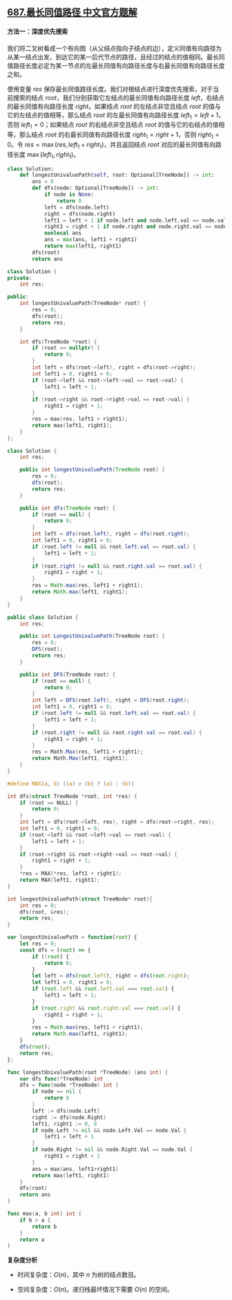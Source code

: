 ## [687.最长同值路径 中文官方题解](https://leetcode.cn/problems/longest-univalue-path/solutions/100000/zui-chang-tong-zhi-lu-jing-by-leetcode-s-hgfk)
#### 方法一：深度优先搜索

我们将二叉树看成一个有向图（从父结点指向子结点的边），定义同值有向路径为从某一结点出发，到达它的某一后代节点的路径，且经过的结点的值相同。最长同值路径长度必定为某一节点的左最长同值有向路径长度与右最长同值有向路径长度之和。

使用变量 $\textit{res}$ 保存最长同值路径长度。我们对根结点进行深度优先搜索，对于当前搜索的结点 $\textit{root}$，我们分别获取它左结点的最长同值有向路径长度 $\textit{left}$，右结点的最长同值有向路径长度 $\textit{right}$。如果结点 $\textit{root}$ 的左结点非空且结点 $\textit{root}$ 的值与它的左结点的值相等，那么结点 $\textit{root}$ 的左最长同值有向路径长度 $\textit{left}_1 = \textit{left} + 1$，否则 $\textit{left}_1 = 0$；如果结点 $\textit{root}$ 的右结点非空且结点 $\textit{root}$ 的值与它的右结点的值相等，那么结点 $\textit{root}$ 的右最长同值有向路径长度 $\textit{right}_1 = \textit{right} + 1$，否则 $\textit{right}_1 = 0$。令 $\textit{res} = \max (res, \textit{left}_1 + \textit{right}_1)$，并且返回结点 $\textit{root}$ 对应的最长同值有向路径长度 $\max (\textit{left}_1, \textit{right}_1)$。

```Python [sol1-Python3]
class Solution:
    def longestUnivaluePath(self, root: Optional[TreeNode]) -> int:
        ans = 0
        def dfs(node: Optional[TreeNode]) -> int:
            if node is None:
                return 0
            left = dfs(node.left)
            right = dfs(node.right)
            left1 = left + 1 if node.left and node.left.val == node.val else 0
            right1 = right + 1 if node.right and node.right.val == node.val else 0
            nonlocal ans
            ans = max(ans, left1 + right1)
            return max(left1, right1)
        dfs(root)
        return ans
```

```C++ [sol1-C++]
class Solution {
private:
    int res;

public:
    int longestUnivaluePath(TreeNode* root) {
        res = 0;
        dfs(root);
        return res;
    }

    int dfs(TreeNode *root) {
        if (root == nullptr) {
            return 0;
        }
        int left = dfs(root->left), right = dfs(root->right);
        int left1 = 0, right1 = 0;
        if (root->left && root->left->val == root->val) {
            left1 = left + 1;
        }
        if (root->right && root->right->val == root->val) {
            right1 = right + 1;
        }
        res = max(res, left1 + right1);
        return max(left1, right1);
    }
};
```

```Java [sol1-Java]
class Solution {
    int res;

    public int longestUnivaluePath(TreeNode root) {
        res = 0;
        dfs(root);
        return res;
    }

    public int dfs(TreeNode root) {
        if (root == null) {
            return 0;
        }
        int left = dfs(root.left), right = dfs(root.right);
        int left1 = 0, right1 = 0;
        if (root.left != null && root.left.val == root.val) {
            left1 = left + 1;
        }
        if (root.right != null && root.right.val == root.val) {
            right1 = right + 1;
        }
        res = Math.max(res, left1 + right1);
        return Math.max(left1, right1);
    }
}
```

```C# [sol1-C#]
public class Solution {
    int res;

    public int LongestUnivaluePath(TreeNode root) {
        res = 0;
        DFS(root);
        return res;
    }

    public int DFS(TreeNode root) {
        if (root == null) {
            return 0;
        }
        int left = DFS(root.left), right = DFS(root.right);
        int left1 = 0, right1 = 0;
        if (root.left != null && root.left.val == root.val) {
            left1 = left + 1;
        }
        if (root.right != null && root.right.val == root.val) {
            right1 = right + 1;
        }
        res = Math.Max(res, left1 + right1);
        return Math.Max(left1, right1);
    }
}
```

```C [sol1-C]
#define MAX(a, b) ((a) > (b) ? (a) : (b))

int dfs(struct TreeNode *root, int *res) {
    if (root == NULL) {
        return 0;
    }
    int left = dfs(root->left, res), right = dfs(root->right, res);
    int left1 = 0, right1 = 0;
    if (root->left && root->left->val == root->val) {
        left1 = left + 1;
    }
    if (root->right && root->right->val == root->val) {
        right1 = right + 1;
    }
    *res = MAX(*res, left1 + right1);
    return MAX(left1, right1);
}

int longestUnivaluePath(struct TreeNode* root){
    int res = 0;
    dfs(root, &res);
    return res;
}
```

```JavaScript [sol1-JavaScript]
var longestUnivaluePath = function(root) {
    let res = 0;
    const dfs = (root) => {
        if (!root) {
            return 0;
        }
        let left = dfs(root.left), right = dfs(root.right);
        let left1 = 0, right1 = 0;
        if (root.left && root.left.val === root.val) {
            left1 = left + 1;
        }
        if (root.right && root.right.val === root.val) {
            right1 = right + 1;
        }
        res = Math.max(res, left1 + right1);
        return Math.max(left1, right1);
    }
    dfs(root);
    return res;
};
```

```go [sol1-Golang]
func longestUnivaluePath(root *TreeNode) (ans int) {
    var dfs func(*TreeNode) int
    dfs = func(node *TreeNode) int {
        if node == nil {
            return 0
        }
        left := dfs(node.Left)
        right := dfs(node.Right)
        left1, right1 := 0, 0
        if node.Left != nil && node.Left.Val == node.Val {
            left1 = left + 1
        }
        if node.Right != nil && node.Right.Val == node.Val {
            right1 = right + 1
        }
        ans = max(ans, left1+right1)
        return max(left1, right1)
    }
    dfs(root)
    return ans
}

func max(a, b int) int {
    if b > a {
        return b
    }
    return a
}
```

**复杂度分析**

+ 时间复杂度：$O(n)$，其中 $n$ 为树的结点数目。

+ 空间复杂度：$O(n)$。递归栈最坏情况下需要 $O(n)$ 的空间。